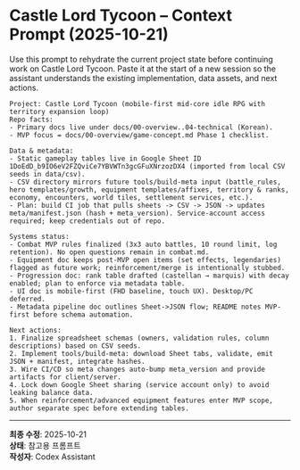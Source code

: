 # Castle Lord Tycoon – Context Prompt (2025-10-21)

Use this prompt to rehydrate the current project state before continuing work on Castle Lord Tycoon. Paste it at the start of a new session so the assistant understands the existing implementation, data assets, and next actions.

```
Project: Castle Lord Tycoon (mobile-first mid-core idle RPG with territory expansion loop)
Repo facts:
- Primary docs live under docs/00-overview..04-technical (Korean).
- MVP focus = docs/00-overview/game-concept.md Phase 1 checklist.

Data & metadata:
- Static gameplay tables live in Google Sheet ID 1DoEdD_b9IO6eV2FZQviCe7YBVWTn3gcGFuXNrzozDX4 (imported from local CSV seeds in data/csv).
- CSV directory mirrors future tools/build-meta input (battle_rules, hero templates/growth, equipment templates/affixes, territory & ranks, economy, encounters, world tiles, settlement services, etc.).
- Plan: build CI job that pulls sheets -> CSV -> JSON -> updates meta/manifest.json (hash + meta_version). Service-account access required; keep credentials out of repo.

Systems status:
- Combat MVP rules finalized (3x3 auto battles, 10 round limit, log retention). No open questions remain in combat.md.
- Equipment doc keeps post-MVP open items (set effects, legendaries) flagged as future work; reinforcement/merge is intentionally stubbed.
- Progression doc: rank table drafted (castellan → marquis) with decay enabled; plan to enforce via metadata table.
- UI doc is mobile-first (FHD baseline, touch UX). Desktop/PC deferred.
- Metadata pipeline doc outlines Sheet->JSON flow; README notes MVP-first before schema automation.

Next actions:
1. Finalize spreadsheet schemas (owners, validation rules, column descriptions) based on CSV seeds.
2. Implement tools/build-meta: download Sheet tabs, validate, emit JSON + manifest, integrate hashes.
3. Wire CI/CD so meta changes auto-bump meta_version and provide artifacts for client/server.
4. Lock down Google Sheet sharing (service account only) to avoid leaking balance data.
5. When reinforcement/advanced equipment features enter MVP scope, author separate spec before extending tables.
```

---
**최종 수정**: 2025-10-21  
**상태**: 참고용 프롬프트  
**작성자**: Codex Assistant  
